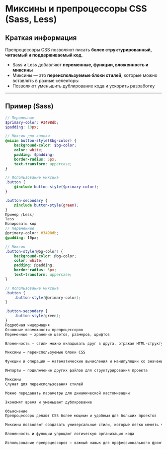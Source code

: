 # Миксины и препроцессоры CSS (Sass, Less)

## Краткая информация
Препроцессоры CSS позволяют писать **более структурированный, читаемый и поддерживаемый код**.  
- Sass и Less добавляют **переменные, функции, вложенность и миксины**  
- Миксины — это **переиспользуемые блоки стилей**, которые можно вставлять в разные селекторы  
- Позволяют уменьшить дублирование кода и ускорить разработку  

---

## Пример (Sass)

```scss
// Переменные
$primary-color: #3498db;
$padding: 10px;

// Миксин для кнопки
@mixin button-style($bg-color) {
    background-color: $bg-color;
    color: white;
    padding: $padding;
    border-radius: 5px;
    text-transform: uppercase;
}

// Использование миксина
.button {
    @include button-style($primary-color);
}

.button-secondary {
    @include button-style(green);
}
Пример (Less)
less
Копировать код
// Переменные
@primary-color: #3498db;
@padding: 10px;

// Миксин
.button-style(@bg-color) {
    background-color: @bg-color;
    color: white;
    padding: @padding;
    border-radius: 5px;
    text-transform: uppercase;
}

// Использование миксина
.button {
    .button-style(@primary-color);
}

.button-secondary {
    .button-style(green);
}
Подробная информация
Основные возможности препроцессоров
Переменные — хранение цветов, размеров, шрифтов

Вложенность — стили можно вкладывать друг в друга, отражая HTML-структуру

Миксины — переиспользуемые блоки CSS

Функции и операции — математические вычисления и манипуляции со значениями

Импорты — подключение других файлов для структурирования проекта

Миксины
Служат для переиспользования стилей

Можно передавать параметры для динамической кастомизации

Экономят время и уменьшают дублирование

Объяснение
Препроцессоры делают CSS более мощным и удобным для больших проектов

Миксины позволяют создавать универсальные стили, которые легко менять через переменные

Вложенность и функции упрощают логическую организацию кода

Использование препроцессоров — важный навык для профессионального фронтенд-разработчика